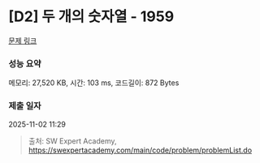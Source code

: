 # [D2] 두 개의 숫자열 - 1959 

[문제 링크](https://swexpertacademy.com/main/code/problem/problemDetail.do?contestProbId=AV5PpoFaAS4DFAUq) 

### 성능 요약

메모리: 27,520 KB, 시간: 103 ms, 코드길이: 872 Bytes

### 제출 일자

2025-11-02 11:29



> 출처: SW Expert Academy, https://swexpertacademy.com/main/code/problem/problemList.do